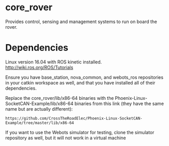 # core_rover
Provides control, sensing and management systems to run on board the rover.

# Dependencies

Linux version 16.04 with ROS kinetic installed.
http://wiki.ros.org/ROS/Tutorials

Ensure you have base_station, nova_common, and webots_ros repositories in your catkin workspace as well, and that you have installed all of their dependencies.

Replace the core_rover/lib/x86-64 binaries with the Phoenix-Linux-SocketCAN-Example/lib/x86-64 binaries from this link (they have the same name but are actually different):
```
https://github.com/CrossTheRoadElec/Phoenix-Linux-SocketCAN-Example/tree/master/lib/x86-64
```

If you want to use the Webots simulator for testing, clone the simulator repository as well, but it will not work in a virtual machine
